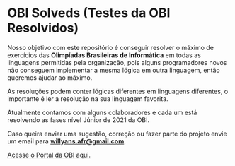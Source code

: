 # OBI Solveds (Testes da OBI Resolvidos)
Nosso objetivo com este repositório é conseguir resolver o máximo de exercícios das <b>Olimpíadas Brasileiras de Informática</b> em todas as linguagens permitidas pela organização, pois alguns programadores novos não conseguem implementar a mesma lógica em outra linguagem, então queremos ajudar ao máximo.

As resoluções podem conter lógicas diferentes em linguagens diferentes, o importante é ler a resolução na sua linguagem favorita.

Atualmente contamos com alguns colaboradores e cada um está resolvendo as fases nível Júnior de 2021 da OBI.

Caso queira enviar uma sugestão, correção ou fazer parte do projeto envie um email para <b>willyans.afr@gmail.com</b>.

<a href="https://olimpiada.ic.unicamp.br/pratique/pj/">Acesse o Portal da OBI aqui.</a>

